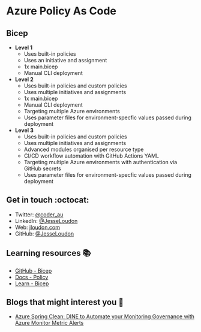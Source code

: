 # Azure Policy As Code

## Bicep

* **Level 1**
    * Uses built-in policies
    * Uses an initiative and assignment
    * 1x main.bicep
    * Manual CLI deployment
* **Level 2**
    * Uses built-in policies and custom policies
    * Uses multiple initiatives and assignments
    * 1x main.bicep
    * Manual CLI deployment
    * Targeting multiple Azure environments
    * Uses parameter files for environment-specfic values passed during deployment
* **Level 3**
    * Uses built-in policies and custom policies
    * Uses multiple initiatives and assignments
    * Advanced modules organised per resource type
    * CI/CD workflow automation with GitHub Actions YAML
    * Targeting multiple Azure environments with authentication via GitHub secrets
    * Uses parameter files for environment-specfic values passed during deployment

## Get in touch :octocat:

* Twitter: [@coder_au](https://twitter.com/coder_au)
* LinkedIn: [@JesseLoudon](https://www.linkedin.com/in/jesseloudon/)
* Web: [jloudon.com](https://jloudon.com)
* GitHub: [@JesseLoudon](https://github.com/jesseloudon)

## Learning resources :books:
* [GitHub - Bicep](https://github.com/Azure/bicep)
* [Docs - Policy](https://docs.microsoft.com/en-us/azure/governance/policy/overview)
* [Learn - Bicep](https://docs.microsoft.com/en-us/learn/modules/deploy-azure-resources-by-using-bicep-templates/)

## Blogs that might interest you :pencil:

* [Azure Spring Clean: DINE to Automate your Monitoring Governance with Azure Monitor Metric Alerts](https://jloudon.com/cloud/Azure-Spring-Clean-DINE-to-Automate-your-Monitoring-Governance-with-Azure-Monitor-Metric-Alerts/)